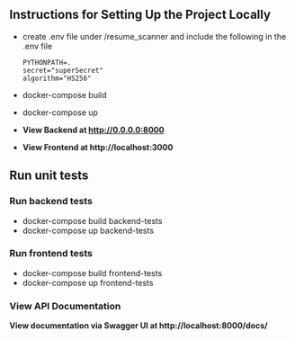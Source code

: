## Instructions for Setting Up the Project Locally
- create .env file under /resume_scanner and include the following in the .env file
    ```
    PYTHONPATH=.
    secret="superSecret"
    algorithm="HS256" 
    ```

- docker-compose build
- docker-compose up
- **View Backend at http://0.0.0.0:8000**
- **View Frontend at http://localhost:3000**

## Run unit tests
### Run backend tests
- docker-compose build backend-tests
- docker-compose up backend-tests

### Run frontend tests
- docker-compose build frontend-tests
- docker-compose up frontend-tests

### View API Documentation
**View documentation via Swagger UI at http://localhost:8000/docs/**